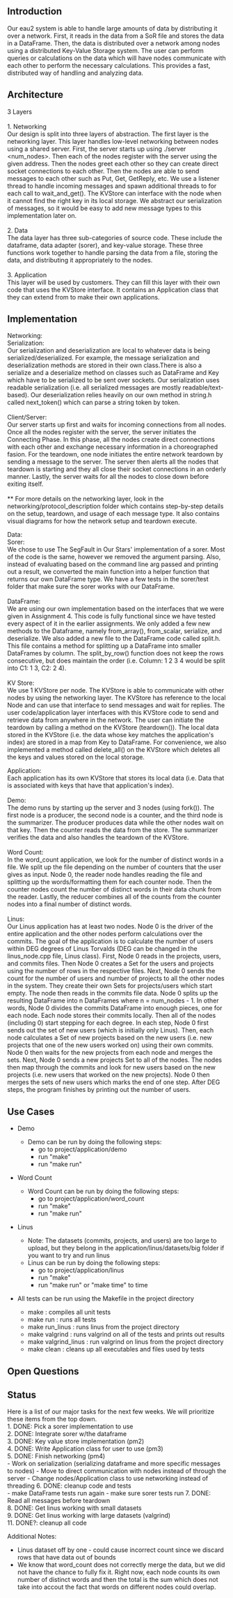 ## Introduction ##

Our eau2 system is able to handle large amounts of data by distributing it over a network. First, it reads in the data from a SoR file and stores the data in a DataFrame. Then, the data is distributed over a network among nodes using a distributed Key-Value Storage system. The user can perform queries or calculations on the data which will have nodes communicate with each other to perform the necessary calculations. This provides a fast, distributed way of handling and analyzing data.


## Architecture ##

3 Layers
<br><br>
    1. Networking <br>
        Our design is split into three layers of abstraction. The first layer is the networking layer. This layer handles low-level networking between nodes using a shared server. First, the server starts up using ./server <num_nodes>. Then each of the nodes register with the server using the given address. Then the nodes greet each other so they can create direct socket connections to each other. Then the nodes are able to send messages to each other such as Put, Get, GetReply, etc. We use a listener thread to handle incoming messages and spawn additional threads to for each call to wait_and_get(). The KVStore can interface with the node when it cannot find the right key in its local storage.  We abstract our serialization of messages, so it would be easy to add new message types to this implementation later on.
<br><br>
    2. Data <br>
        The data layer has three sub-categories of source code. These include the dataframe, data adapter (sorer), and key-value storage. These three functions work together to handle parsing the data from a file, storing the data, and distributing it appropriately to the nodes.
<br><br>
    3. Application <br>
       This layer will be used by customers. They can fill this layer with their own code that uses the KVStore interface. It contains an Application class that they can extend from to make their own applications.


## Implementation ##

Networking:<br>
    Serialization:<br>
        Our serialization and deserialization are local to whatever data is being serialized/deserialized. For example, the message serialization and deserialization methods are stored in their own class.There is also a serialize and a deserialize method on classes such as DataFrame and Key which have to be serialized to be sent over sockets. Our serialization uses readable serialization (i.e. all serialized messages are mostly readable/text-based). Our deserialization relies heavily on our own method in string.h called next_token() which can parse a string token by token.<br><br>
    Client/Server:<br>
        Our server starts up first and waits for incoming connections from all nodes. Once all the nodes register with the server, the server initiates the Connecting Phase. In this phase, all the nodes create direct connections with each other and exchange necessary information in a choreographed fasion. For the teardown, one node initiates the entire network teardown by sending a message to the server. The server then alerts all the nodes that teardown is starting and they all close their socket connections in an orderly manner. Lastly, the server waits for all the nodes to close down before exiting itself. <br><br>
        ** For more details on the networking layer, look in the networking/protocol_description folder which contains step-by-step details on the setup, teardown, and usage of each message type. It also contains visual diagrams for how the network setup and teardown execute.

Data:<br>
    Sorer:<br>
        We chose to use The SegFault in Our Stars' implementation of a sorer. Most of the code is the same, however we removed the argument parsing. Also, instead of evaluating based on the command line arg passed and printing out a result, we converted the main function into a helper function that returns our own DataFrame type. We have a few tests in the sorer/test folder that make sure the sorer works with our DataFrame.<br><br>
    DataFrame:<br>
        We are using our own implementation based on the interfaces that we were given in Assignment 4. This code is fully functional since we have tested every aspect of it in the earlier assignments. We only added a few new methods to the Dataframe, namely from_array(), from_scalar, serialize, and deserialize. We also added a new file to the DataFrame code called split.h. This file contains a method for splitting up a DataFrame into smaller DataFrames by column. The split_by_row() function does not keep the rows consecutive, but does maintain the order (i.e. Column: 1 2 3 4 would be split into C1: 1 3, C2: 2 4).<br><br>
    KV Store:<br>
        We use 1 KVStore per node. The KVStore is able to communicate with other nodes by using the networking layer. The KVStore has reference to the local Node and can use that interface to send messages and wait for replies. The user code/application layer interfaces with this KVStore code to send and retrieve data from anywhere in the network. The user can initiate the teardown by calling a method on the KVStore (teardown()). The local data stored in the KVStore (i.e. the data whose key matches the application's index) are stored in a map from Key to DataFrame. For convenience, we also implemented a method called delete_all() on the KVStore which deletes all the keys and values stored on the local storage.<br>

Application:<br>
        Each application has its own KVStore that stores its local data (i.e. Data that is associated with keys that have that application's index).<br><br>
    Demo:<br>
        The demo runs by starting up the server and 3 nodes (using fork()). The first node is a producer, the second node is a counter, and the third node is the summarizer. The producer produces data while the other nodes wait on that key. Then the counter reads the data from the store. The summarizer verifies the data and also handles the teardown of the KVStore.<br><br>
    Word Count:<br>
        In the word_count application, we look for the number of distinct words in a file. We split up the file depending on the number of counters that the user gives as input. Node 0, the reader node handles reading the file and splitting up the words/formatting them for each counter node. Then the counter nodes count the number of distinct words in their data chunk from the reader. Lastly, the reducer combines all of the counts from the counter nodes into a final number of distinct words.<br><br>
    Linus:<br>
        Our Linus application has at least two nodes. Node 0 is the driver of the entire application and the other nodes perform calculations over the commits. The goal of the application is to calculate the number of users within DEG degrees of Linus Torvalds (DEG can be changed in the linus_node.cpp file, Linus class). First, Node 0 reads in the projects, users, and commits files. Then Node 0 creates a Set for the users and projects using the number of rows in the respective files. Next, Node 0 sends the count for the number of users and number of projects to all the other nodes in the system. They create their own Sets for projects/users which start empty. The node then reads in the commits file data. Node 0 splits up the resulting DataFrame into n DataFrames where n = num_nodes - 1. In other words, Node 0 divides the commits DataFrame into enough pieces, one for each node. Each node stores their commits locally. Then all of the nodes (including 0) start stepping for each degree. In each step, Node 0 first sends out the set of new users (which is initially only Linus). Then, each node calculates a Set of new projects based on the new users (i.e. new projects that one of the new users worked on) using their own commits. Node 0 then waits for the new projects from each node and merges the sets. Next, Node 0 sends a new projects Set to all of the nodes. The nodes then map through the commits and look for new users based on the new projects (i.e. new users that worked on the new projects). Node 0 then merges the sets of new users which marks the end of one step. After DEG steps, the program finishes by printing out the number of users.<br>


## Use Cases ##
* Demo
    * Demo can be run by doing the following steps:
        * go to project/application/demo
        * run "make"
        * run "make run"
* Word Count
    * Word Count can be run by doing the following steps:
        * go to project/application/word_count
        * run "make"
        * run "make run"
* Linus
    * Note: The datasets (commits, projects, and users) are too large to upload, but they belong in the application/linus/datasets/big folder if you want to try and run linus
    * Linus can be run by doing the following steps:
        * go to project/application/linus
        * run "make"
        * run "make run" or "make time" to time

* All tests can be run using the Makefile in the project directory 
    * make : compiles all unit tests
    * make run : runs all tests
    * make run\_linus : runs linus from the project directory
    * make valgrind : runs valgrind on all of the tests and prints out results
    * make valgrind\_linus : run valgrind on linus from the project directory
    * make clean : cleans up all executables and files used by tests


## Open Questions ## 


## Status ##
Here is a list of our major tasks for the next few weeks. We will prioritize these items from the top down.<br> 
    1. DONE: Pick a sorer implementation to use<br>
    2. DONE: Integrate sorer w/the dataframe<br>
    3. DONE: Key value store implementation (pm2)<br>
    4. DONE: Write Application class for user to use (pm3)<br>
    5. DONE: Finish networking (pm4)<br>
        - Work on serialization (serializing dataframe and more specific messages to nodes)
        - Move to direct communication with nodes instead of through the server
        - Change nodes/Application class to use networking instead of threading
    6. DONE: cleanup code and tests<br>
        - make DataFrame tests run again
        - make sure sorer tests run
    7. DONE: Read all messages before teardown<br>
    8. DONE: Get linus working with small datasets<br>
    9. DONE: Get linus working with large datasets (valgrind)<br>
    11. DONE?: cleanup all code<br>


Additional Notes:
 - Linus dataset off by one - could cause incorrect count since we discard rows that have data out of bounds
 - We know that word\_count does not correctly merge the data, but we did not have the chance to fully fix it. Right now, each node counts its own number of distinct words and then the total is the sum which does not take into accout the fact that words on different nodes could overlap.
